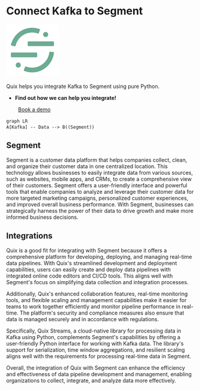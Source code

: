 # Connect Kafka to Segment

![](./images/logo_1.jpg)

Quix helps you integrate Kafka to Segment using pure Python.

<div class="grid cards blog-grid-card" markdown>

- __Find out how we can help you integrate!__

    <a class="md-button md-button--primary" href="https://share.hsforms.com/1iW0TmZzKQMChk0lxd_tGiw4yjw2?__hstc=175542013.2303933fbd746c0ac86d9ccbe9bc9100.1728383268831.1729603416735.1729620918855.31&__hssc=175542013.1.1729620918855&__hsfp=2132701734" target="_blank" style="margin:.5rem;">Book a demo</a>

</div>

```mermaid
graph LR
A[Kafka] -- Data --> B((Segment))
```

## Segment

Segment is a customer data platform that helps companies collect, clean, and organize their customer data in one centralized location. This technology allows businesses to easily integrate data from various sources, such as websites, mobile apps, and CRMs, to create a comprehensive view of their customers. Segment offers a user-friendly interface and powerful tools that enable companies to analyze and leverage their customer data for more targeted marketing campaigns, personalized customer experiences, and improved overall business performance. With Segment, businesses can strategically harness the power of their data to drive growth and make more informed business decisions.

## Integrations

Quix is a good fit for integrating with Segment because it offers a comprehensive platform for developing, deploying, and managing real-time data pipelines. With Quix's streamlined development and deployment capabilities, users can easily create and deploy data pipelines with integrated online code editors and CI/CD tools. This aligns well with Segment's focus on simplifying data collection and integration processes.

Additionally, Quix's enhanced collaboration features, real-time monitoring tools, and flexible scaling and management capabilities make it easier for teams to work together efficiently and monitor pipeline performance in real-time. The platform's security and compliance measures also ensure that data is managed securely and in accordance with regulations.

Specifically, Quix Streams, a cloud-native library for processing data in Kafka using Python, complements Segment's capabilities by offering a user-friendly Python interface for working with Kafka data. The library's support for serialization, time window aggregations, and resilient scaling aligns well with the requirements for processing real-time data in Segment.

Overall, the integration of Quix with Segment can enhance the efficiency and effectiveness of data pipeline development and management, enabling organizations to collect, integrate, and analyze data more effectively.

